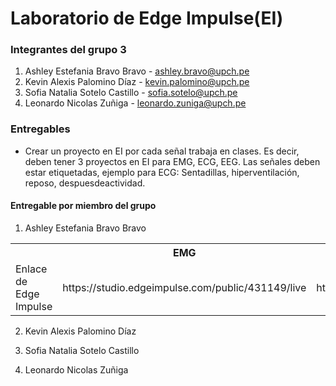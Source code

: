 # Laboratorio de Edge Impulse(EI)

### Integrantes del grupo 3

1. Ashley Estefania Bravo Bravo - ashley.bravo@upch.pe
2. Kevin Alexis Palomino Díaz - kevin.palomino@upch.pe
3. Sofia Natalia Sotelo Castillo - sofia.sotelo@upch.pe
4. Leonardo Nicolas Zuñiga - leonardo.zuniga@upch.pe

### Entregables

* Crear un proyecto en EI por cada señal trabaja en clases. Es decir, deben tener 3 proyectos en EI para EMG, ECG, EEG. Las señales deben estar etiquetadas, ejemplo para ECG: Sentadillas, hiperventilación, reposo, despuesdeactividad.


#### Entregable por miembro del grupo

1. Ashley Estefania Bravo Bravo

<table>
<tr>
<th></th>
<th>EMG</th>
<th>ECG</th>
<th>EEG</th>
</tr>
<tr>
<td>Enlace de Edge Impulse</td>
<td>https://studio.edgeimpulse.com/public/431149/live</td>
<td>https://studio.edgeimpulse.com/public/431151/live</td>
<td>https://studio.edgeimpulse.com/public/431152/live</td>

</tr>
</table>

   
2. Kevin Alexis Palomino Díaz




   
3. Sofia Natalia Sotelo Castillo



   
4. Leonardo Nicolas Zuñiga



